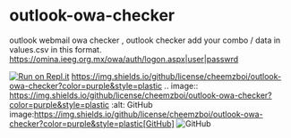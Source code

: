 # outlook-owa-checker

outlook webmail owa checker , outlook checker
add your combo / data in values.csv in this format.
https://omina.ieeg.org.mx/owa/auth/logon.aspx|user|passwrd


[![Run on Repl.it](https://replit.com/badge/github/cheemzboi/outlook-owa-checker)](https://replit.com/new/github/cheemzboi/outlook-owa-checker)
https://img.shields.io/github/license/cheemzboi/outlook-owa-checker?color=purple&style=plastic
.. image:: https://img.shields.io/github/license/cheemzboi/outlook-owa-checker?color=purple&style=plastic
   :alt: GitHub
   image:https://img.shields.io/github/license/cheemzboi/outlook-owa-checker?color=purple&style=plastic[GitHub]
   <img alt="GitHub" src="https://img.shields.io/github/license/cheemzboi/outlook-owa-checker?color=purple&style=plastic">
